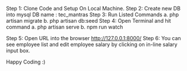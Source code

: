 Step 1: Clone Code and Setup On Local Machine.
Step 2: Create new DB into mysql DB name : tec_mantras
Step 3: Run Listed Commands
        a. php artisan migrate
        b. php artisan db:seed 
Step 4: Open Terminal and hit command
        a. php artisan serve
        b. npm run watch

Step 5: Open URL into the browser http://127.0.0.1:8000/
Step 6: You can see employee list and edit employee salary by clicking on in-line salary input box.


Happy Coding :)
